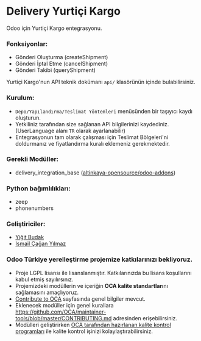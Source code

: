 # Delivery Yurtiçi Kargo

Odoo için Yurtiçi Kargo entegrasyonu.


### Fonksiyonlar:

- Gönderi Oluşturma (createShipment)
- Gönderi İptal Etme (cancelShipment)
- Gönderi Takibi (queryShipment)

Yurtiçi Kargo'nun API teknik dokümanı `api/` klasörünün içinde bulabilirsiniz.


### Kurulum:

- `Depo/Yapılandırma/Teslimat Yöntemleri` menüsünden bir taşıyıcı kaydı oluşturun.
- Yetkiliniz tarafından size sağlanan API bilgilerinizi kaydediniz. (UserLanguage alanı `TR` olarak ayarlanabilir)
- Entegrasyonun tam olarak çalışması için Teslimat Bölgeleri'ni doldurmanız ve fiyatlandırma kuralı eklemeniz gerekmektedir.

### Gerekli Modüller:

- 	delivery_integration_base ([altinkaya-opensource/odoo-addons](https://github.com/altinkaya-opensource/odoo-addons))

### Python bağımlılıkları:

- zeep
- phonenumbers

### Geliştiriciler:

 -  [Yiğit Budak](https://github.com/yibudak)
  - [Ismail Çağan Yılmaz](https://github.com/milleniumkid)


### Odoo Türkiye yerelleştirme projemize katkılarınızı bekliyoruz.

* Proje LGPL lisansı ile lisanslanmıştır. Katkılarınızda bu lisans koşullarını kabul etmiş sayılırsınız.
* Projemizdeki modüllerin ve içeriğin **OCA kalite standartları**nı sağlamasını amaçlıyoruz.
* [Contribute to OCA](https://odoo-community.org/page/Contribute) sayfasında genel bilgiler mevcut.
* Eklenecek modüller için genel kurallara https://github.com/OCA/maintainer-tools/blob/master/CONTRIBUTING.md adresinden erişebilirsiniz.
* Modülleri geliştirirken [OCA tarafından hazırlanan kalite kontrol programları](https://github.com/OCA/maintainer-quality-tools) ile kalite kontrol işinizi kolaylaştırabilirsiniz.
